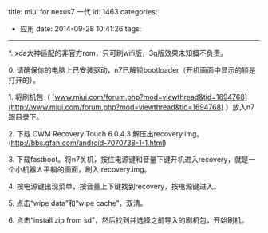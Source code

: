title: miui for nexus7 一代
id: 1463
categories:
  - 应用
date: 2014-09-28 10:41:26
tags:
---

*. xda大神适配的非官方rom，只可刷wifi版，3g版效果未知概不负责。

0\. 请确保你的电脑上已安装驱动，n7已解锁bootloader（开机画面中显示的锁是打开的）。

1\. 将刷机包（ [www.miui.com/forum.php?mod=viewthread&tid=1694768](http://www.miui.com/forum.php?mod=viewthread&tid=1694768) ）放入n7跟目录下。

2\. 下载 CWM Recovery Touch 6.0.4.3 解压出recovery.img。(http://bbs.gfan.com/android-7070738-1-1.html)

3\. 下载fastboot。将n7关机，按住电源键和音量下键开机进入recovery，就是一个小机器人平躺的画面，刷入 recovery.img。

4\. 按电源键出现菜单，按音量上下键找到recovery，按电源键进入。

5\. 点击“wipe data”和“wipe cache”，双清。

6\. 点击“install zip from sd”，然后找到并选择之前导入的刷机包，开始刷机。